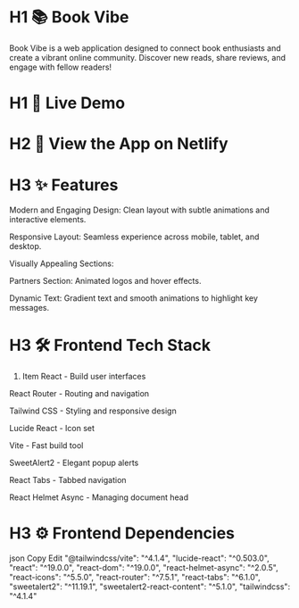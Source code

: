 # H1 📚 **Book Vibe**
Book Vibe is a web application designed to connect book enthusiasts and create a vibrant online community. Discover new reads, share reviews, and engage with fellow readers!

# H1 🚀 Live Demo
# H2 🔗 View the App on Netlify

# H3 ✨ Features
Modern and Engaging Design: Clean layout with subtle animations and interactive elements.

Responsive Layout: Seamless experience across mobile, tablet, and desktop.

Visually Appealing Sections:

Partners Section: Animated logos and hover effects.

Dynamic Text: Gradient text and smooth animations to highlight key messages.

# H3 🛠️ Frontend Tech Stack
1. Item React - Build user interfaces

React Router - Routing and navigation

Tailwind CSS - Styling and responsive design

Lucide React - Icon set

Vite - Fast build tool

SweetAlert2 - Elegant popup alerts

React Tabs - Tabbed navigation

React Helmet Async - Managing document head

# H3 ⚙️ Frontend Dependencies
json
Copy
Edit
"@tailwindcss/vite": "^4.1.4",
"lucide-react": "^0.503.0",
"react": "^19.0.0",
"react-dom": "^19.0.0",
"react-helmet-async": "^2.0.5",
"react-icons": "^5.5.0",
"react-router": "^7.5.1",
"react-tabs": "^6.1.0",
"sweetalert2": "^11.19.1",
"sweetalert2-react-content": "^5.1.0",
"tailwindcss": "^4.1.4"
